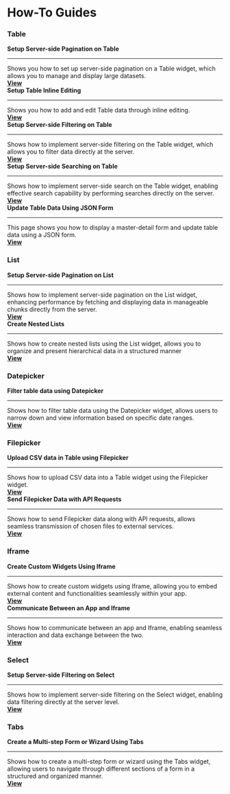 # How-To Guides

### Table

<div class="containerGridSampleApp">
  <div class="containerColumnSampleApp columnGrid column-one">
        <div class="containerCol">
            <strong>Setup Server-side Pagination on Table</strong>
        </div> <hr/>
        <div class="containerDescription">Shows you how to set up server-side pagination on a Table widget, which allows you to manage and display large datasets.</div>
        <div class="containerTutorialLink"><a href="/build-apps/how-to-guides/Server-side-pagination-in-table">
        <strong >View </strong></a></div>
    </div>
    <div class="containerColumnSampleApp columnGrid column-two">
        <div class="containerCol">
           <strong>Setup Table Inline Editing</strong>
        </div><hr/>
        <div class="containerDescription">Shows you how to add and edit Table data through inline editing. </div>
         <div class="containerTutorialLink"><a href="/reference/widgets/table/inline-editing"><strong>View</strong></a>
         </div>
    </div>
</div>
<div class="containerGridSampleApp">
    <div class="containerColumnSampleApp columnGrid column-one">
        <div class="containerCol">
            <strong>Setup Server-side Filtering on Table</strong>
        </div> <hr/>
        <div class="containerDescription">Shows how to implement server-side filtering on the Table widget, which allows you to filter data directly at the server. </div>
        <div class="containerTutorialLink"><a href="/build-apps/how-to-guides/Server-side-filtering-table">
        <strong>View</strong></a></div>
    </div>
    <div class="containerColumnSampleApp columnGrid column-two">
        <div class="containerCol">
           <strong>Setup Server-side Searching on Table</strong>
        </div><hr/>
        <div class="containerDescription">Shows how to implement server-side search on the Table widget, enabling effective search capability by performing searches directly on the server.
        </div>
         <div class="containerTutorialLink"><a href="/build-apps/how-to-guides/Setup-Server-side-Searching-on-Table"><strong>View</strong></a>
         </div>
    </div>
</div>

<div class="containerGridSampleApp">
    <div class="containerColumnSampleApp columnGrid column-one">
        <div class="containerCol">
                <strong>Update Table Data Using JSON Form</strong>
        </div> <hr/>
        <div class="containerDescription">This page shows you how to display a master-detail form and update table data using a JSON form. </div>
        <div class="containerTutorialLink"><a href="/build-apps/how-to-guides/update-table-data-using-json-form">
        <strong >View </strong></a></div>
    </div>
     <div class="columnGrid column-two" style={{margin: "10px"}}>
    </div>
</div>

### List 

<div class="containerGridSampleApp">
    <div class="containerColumnSampleApp columnGrid column-one">
        <div class="containerCol">
            <strong>Setup Server-side Pagination on List</strong>
        </div> <hr/>
        <div class="containerDescription">Shows how to implement server-side pagination on the List widget, enhancing performance by fetching and displaying data in manageable chunks directly from the server. </div>
        <div class="containerTutorialLink"><a href="/build-apps/how-to-guides/Setup-Server-side-Pagination-on-List">
        <strong>View</strong></a></div>
    </div>
    <div class="containerColumnSampleApp columnGrid column-two">
        <div class="containerCol">
           <strong>Create Nested Lists</strong>
        </div><hr/>
        <div class="containerDescription">Shows how to create nested lists using the List widget, allows you to organize and present hierarchical data in a structured manner </div>
         <div class="containerTutorialLink"><a href="/build-apps/how-to-guides/Create-nested-lists"><strong>View</strong></a>
         </div>
    </div>
</div>

### Datepicker

<div class="containerGridSampleApp">
    <div class="containerColumnSampleApp columnGrid column-one">
        <div class="containerCol">
            <strong>Filter table data using Datepicker</strong>
        </div> <hr/>
        <div class="containerDescription">Shows how to filter table data using the Datepicker widget, allows users to narrow down and view information based on specific date ranges. </div>
        <div class="containerTutorialLink"><a href="/build-apps/how-to-guides/Filter-table-data-using-Datepicker">
        <strong>View</strong></a></div>
</div>
     <div class="columnGrid column-two" style={{margin: "10px"}}>
    </div>
</div>



### Filepicker 

<div class="containerGridSampleApp">
    <div class="containerColumnSampleApp columnGrid column-one">
        <div class="containerCol">
            <strong>Upload CSV data in Table using Filepicker</strong>
        </div> <hr/>
        <div class="containerDescription">Shows how to upload CSV data into a Table widget using the Filepicker widget. </div>
        <div class="containerTutorialLink"><a href="/build-apps/how-to-guides/Upload-CSV-Data-to-Table">
        <strong>View</strong></a></div>
    </div>
    <div class="containerColumnSampleApp columnGrid column-two">
        <div class="containerCol">
           <strong>Send Filepicker Data with API Requests</strong>
        </div><hr/>
        <div class="containerDescription">Shows how to send Filepicker data along with API requests, allows seamless transmission of chosen files to external services. </div>
         <div class="containerTutorialLink"><a href="/build-apps/how-to-guides/Send-Filepicker-data-with-API-requests"><strong>View</strong></a>
         </div>
    </div>
</div>


### Iframe

<div class="containerGridSampleApp">
    <div class="containerColumnSampleApp columnGrid column-one">
        <div class="containerCol">
            <strong>Create Custom Widgets Using Iframe</strong>
        </div> <hr/>
        <div class="containerDescription">Shows how to create custom widgets using Iframe, allowing you to embed external content and functionalities seamlessly within your app.</div>
        <div class="containerTutorialLink"><a href="/build-apps/how-to-guides/Create-custom-widgets-using-Iframe">
        <strong>View</strong></a></div>
    </div>
    <div class="containerColumnSampleApp columnGrid column-two">
        <div class="containerCol">
           <strong>Communicate Between an App and Iframe</strong>
        </div><hr/>
        <div class="containerDescription">Shows how to communicate between an app and Iframe, enabling seamless interaction and data exchange between the two.</div>
         <div class="containerTutorialLink"><a href="/build-apps/how-to-guides/Communicate-Between-an-App-and-Iframe"><strong>View</strong></a>
         </div>
    </div>
</div>


### Select

<div class="containerGridSampleApp">
    <div class="containerColumnSampleApp columnGrid column-one">
        <div class="containerCol">
            <strong>Setup Server-side Filtering on Select</strong>
        </div> <hr/>
        <div class="containerDescription">Shows how to implement server-side filtering on the Select widget, enabling data filtering directly at the server level. </div>
        <div class="containerTutorialLink"><a href="/build-apps/how-to-guides/Setup-Server-side-Filtering-on-Select">
        <strong>View</strong></a></div>
</div>
     <div class="columnGrid column-two" style={{margin: "10px"}}>
    </div>
</div>

### Tabs

<div class="containerGridSampleApp">
    <div class="containerColumnSampleApp columnGrid column-one">
        <div class="containerCol">
            <strong>Create a Multi-step Form or Wizard Using Tabs</strong>
        </div> <hr/>
        <div class="containerDescription">Shows how to create a multi-step form or wizard using the Tabs widget, allowing users to navigate through different sections of a form in a structured and organized manner. </div>
        <div class="containerTutorialLink"><a href="/build-apps/how-to-guides/Multi-step-Form-or-Wizard-Using-Tabs">
        <strong>View</strong></a></div>
</div>
     <div class="columnGrid column-two" style={{margin: "10px"}}>
    </div>
</div>